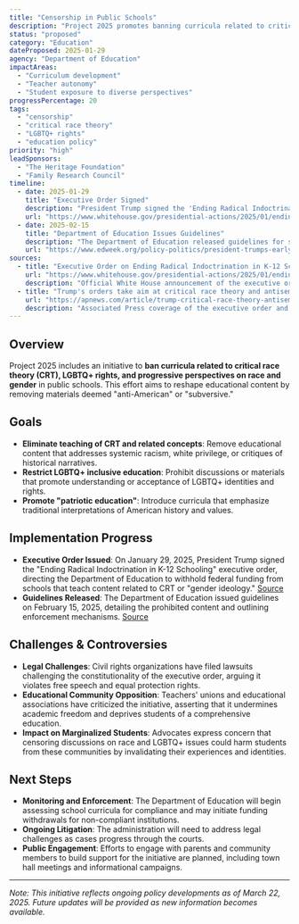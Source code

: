 ```yaml
---
title: "Censorship in Public Schools"
description: "Project 2025 promotes banning curricula related to critical race theory, LGBTQ+ rights, and progressive views on race and gender."
status: "proposed"
category: "Education"
dateProposed: 2025-01-29
agency: "Department of Education"
impactAreas:
  - "Curriculum development"
  - "Teacher autonomy"
  - "Student exposure to diverse perspectives"
progressPercentage: 20
tags:
  - "censorship"
  - "critical race theory"
  - "LGBTQ+ rights"
  - "education policy"
priority: "high"
leadSponsors:
  - "The Heritage Foundation"
  - "Family Research Council"
timeline:
  - date: 2025-01-29
    title: "Executive Order Signed"
    description: "President Trump signed the 'Ending Radical Indoctrination in K-12 Schooling' executive order, aiming to remove certain curricula from public schools."
    url: "https://www.whitehouse.gov/presidential-actions/2025/01/ending-radical-indoctrination-in-k-12-schooling/"
  - date: 2025-02-15
    title: "Department of Education Issues Guidelines"
    description: "The Department of Education released guidelines for schools to identify and eliminate prohibited content."
    url: "https://www.edweek.org/policy-politics/president-trumps-early-actions-undo-biden-efforts-to-protect-lgbtq-students/2025/01"
sources:
  - title: "Executive Order on Ending Radical Indoctrination in K-12 Schooling"
    url: "https://www.whitehouse.gov/presidential-actions/2025/01/ending-radical-indoctrination-in-k-12-schooling/"
    description: "Official White House announcement of the executive order."
  - title: "Trump's orders take aim at critical race theory and antisemitism on campuses"
    url: "https://apnews.com/article/trump-critical-race-theory-antisemitism-college-protests-18136b8c8f5adb9c75c47907e020268a"
    description: "Associated Press coverage of the executive order and its implications."
---
```


## Overview

Project 2025 includes an initiative to **ban curricula related to critical race theory (CRT), LGBTQ+ rights, and progressive perspectives on race and gender** in public schools. This effort aims to reshape educational content by removing materials deemed "anti-American" or "subversive."

## Goals

- **Eliminate teaching of CRT and related concepts**: Remove educational content that addresses systemic racism, white privilege, or critiques of historical narratives.
- **Restrict LGBTQ+ inclusive education**: Prohibit discussions or materials that promote understanding or acceptance of LGBTQ+ identities and rights.
- **Promote "patriotic education"**: Introduce curricula that emphasize traditional interpretations of American history and values.

## Implementation Progress

- **Executive Order Issued**: On January 29, 2025, President Trump signed the "Ending Radical Indoctrination in K-12 Schooling" executive order, directing the Department of Education to withhold federal funding from schools that teach content related to CRT or "gender ideology." [Source](https://www.whitehouse.gov/presidential-actions/2025/01/ending-radical-indoctrination-in-k-12-schooling/)
- **Guidelines Released**: The Department of Education issued guidelines on February 15, 2025, detailing the prohibited content and outlining enforcement mechanisms. [Source](https://www.edweek.org/policy-politics/president-trumps-early-actions-undo-biden-efforts-to-protect-lgbtq-students/2025/01)

## Challenges & Controversies

- **Legal Challenges**: Civil rights organizations have filed lawsuits challenging the constitutionality of the executive order, arguing it violates free speech and equal protection rights.
- **Educational Community Opposition**: Teachers' unions and educational associations have criticized the initiative, asserting that it undermines academic freedom and deprives students of a comprehensive education.
- **Impact on Marginalized Students**: Advocates express concern that censoring discussions on race and LGBTQ+ issues could harm students from these communities by invalidating their experiences and identities.

## Next Steps

- **Monitoring and Enforcement**: The Department of Education will begin assessing school curricula for compliance and may initiate funding withdrawals for non-compliant institutions.
- **Ongoing Litigation**: The administration will need to address legal challenges as cases progress through the courts.
- **Public Engagement**: Efforts to engage with parents and community members to build support for the initiative are planned, including town hall meetings and informational campaigns.

---

*Note: This initiative reflects ongoing policy developments as of March 22, 2025. Future updates will be provided as new information becomes available.*
